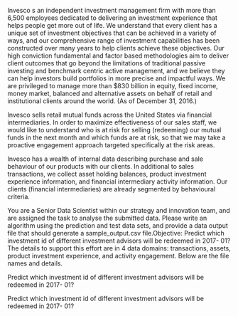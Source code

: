  Invesco s an independent investment management firm with more than 6,500 employees dedicated to delivering an investment experience that helps people get more out of life. We understand that every client has a unique set of investment objectives that can be achieved in a variety of ways, and our comprehensive range of investment capabilities has been constructed over many years to help clients achieve these objectives. Our high conviction fundamental and factor based methodologies aim to deliver client outcomes that go beyond the limitations of traditional passive investing and benchmark centric active management, and we believe they can help investors build portfolios in more precise and impactful ways. We are privileged to manage more than $830 billion in equity, fixed income, money market, balanced and alternative assets on behalf of retail and institutional clients around the world. (As of December 31, 2016.)


 Invesco sells retail mutual funds across the United States via financial intermediaries. In order to maximize effectiveness of our sales staff, we would like to understand who is at risk for selling (redeeming) our mutual funds in the next month and which funds are at risk, so that we may take a proactive engagement approach targeted specifically at the risk areas.

 Invesco has a wealth of internal data describing purchase and sale behaviour of our products with our clients. In additional to sales transactions, we collect asset holding balances, product investment experience information, and financial intermediary activity information. Our clients (financial intermediaries) are already segmented by behavioural criteria.

 You are a Senior Data Scientist within our strategy and innovation team, and are assigned the task to analyse the submitted data. Please write an algorithm using the prediction and test data sets, and provide a data output file that should generate a sample_output.csv file.Objective: Predict which investment id of different investment advisors will be redeemed in 2017- 01?The details to support this effort are in 4 data domains: transactions, assets, product investment experience, and activity engagement. Below are the file names and details.

 Predict which investment id of different investment advisors will be redeemed in 2017- 01?

 Predict which investment id of different investment advisors will be redeemed in 2017- 01?